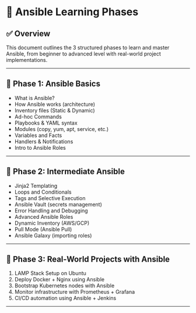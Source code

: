 # 📘 Ansible Learning Phases

## ✅ Overview

This document outlines the 3 structured phases to learn and master Ansible, from beginner to advanced level with real-world project implementations.

---

## 📗 Phase 1: Ansible Basics

* What is Ansible?
* How Ansible works (architecture)
* Inventory files (Static & Dynamic)
* Ad-hoc Commands
* Playbooks & YAML syntax
* Modules (copy, yum, apt, service, etc.)
* Variables and Facts
* Handlers & Notifications
* Intro to Ansible Roles

---

## 📘 Phase 2: Intermediate Ansible

* Jinja2 Templating
* Loops and Conditionals
* Tags and Selective Execution
* Ansible Vault (secrets management)
* Error Handling and Debugging
* Advanced Ansible Roles
* Dynamic Inventory (AWS/GCP)
* Pull Mode (Ansible Pull)
* Ansible Galaxy (importing roles)

---

## 📙 Phase 3: Real-World Projects with Ansible

1. LAMP Stack Setup on Ubuntu
2. Deploy Docker + Nginx using Ansible
3. Bootstrap Kubernetes nodes with Ansible
4. Monitor infrastructure with Prometheus + Grafana
5. CI/CD automation using Ansible + Jenkins

---


